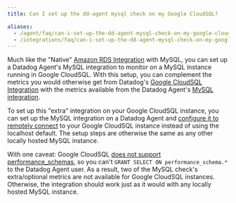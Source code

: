 ```yaml
---
title: Can I set up the dd-agent mysql check on my Google CloudSQL?

aliases:
  - /agent/faq/can-i-set-up-the-dd-agent-mysql-check-on-my-google-cloudsql/
  - /integrations/faq/can-i-set-up-the-dd-agent-mysql-check-on-my-google-cloudsql/
---
```


Much like the "Native" [Amazon RDS Integration][1] with MySQL, you can set up a Datadog Agent's MySQL integration to monitor on a MySQL instance running in Google CloudSQL. With this setup, you can complement the metrics you would otherwise get from Datadog's [Google CloudSQL Integration][2] with the metrics available from the Datadog Agent's [MySQL integration][3].

To set up this "extra" integration on your Google CloudSQL instance, you can set up the MySQL integration on a Datadog Agent and [configure it to remotely connect][4] to your Google CloudSQL instance instead of using the localhost default. The setup steps are otherwise the same as any other locally hosted MySQL instance.

With one caveat: Google CloudSQL [does not support performance_schemas][5], so you can't `GRANT SELECT ON performance_schema.*` to the Datadog Agent user. As a result, two of the MySQL check's extra/optional metrics are not available for Google CloudSQL instances. Otherwise, the integration should work just as it would with any locally hosted MySQL instance.

[1]: /integrations/amazon_rds/
[2]: /integrations/google_cloudsql/
[3]: /integrations/mysql/
[4]: https://github.com/DataDog/integrations-core/blob/5.12.x/mysql/conf.yaml.example#L4-L7
[5]: https://cloud.google.com/sql/docs/features#differences
